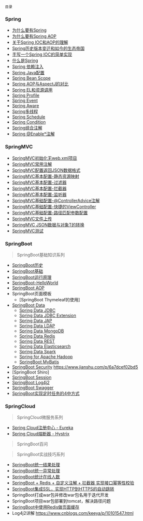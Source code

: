 `目录`
### Spring
* [为什么要有Spring](http://note.youdao.com/noteshare?id=a61d1330cec20afe21d369f0526756a2&sub=wcp1556526473148138)
* [为什么要有Spring AOP](http://note.youdao.com/noteshare?id=21f2b64abb67a24ad45baca5456648a5&sub=wcp1556587241813493)
* [关于Spring IOC和AOP的理解](http://note.youdao.com/noteshare?id=d0aa79a9af96f02aad6e25c1d3f192b3&sub=wcp1582173498187944)
* [Spring历史版本变迁和如今的生态帝国](http://note.youdao.com/noteshare?id=80509c0296c54ccb86c1848b95c9c530&sub=wcp15565934311825)
* [手写一个Spring IOC的简单实现](https://github.com/zhonghuasheng/JAVA/tree/master/basic/src/main/java/com/zhonghuasheng/ioc)
* [什么是Spring]()
* [Spring 依赖注入](http://note.youdao.com/noteshare?id=91ac0b573c1898e8fa3b47ebfdfffbf1&sub=wcp1582257498880783)
* [Spring Java配置](http://note.youdao.com/noteshare?id=4808a867c7b646f7f4d41a1bbe2f79fa&sub=wcp1582272695540930)
* [Spring Bean Scope](http://note.youdao.com/noteshare?id=f0c541d742d9548342dbca9e04607758&sub=wcp1582292894805554)
* [Spring AOP与AspectJ的对比](http://note.youdao.com/noteshare?id=b75baf23ad8073d69527838449b259c1&sub=wcp1582290319293279)
* [Spring EL和资源调用](http://note.youdao.com/noteshare?id=35b5a39e2859023b508d417f34925398&sub=wcp1582372537958305)
* [Spring Profile](http://note.youdao.com/noteshare?id=3828c670a4a3f8ee15030da5aa33b601&sub=wcp1582426672342855)
* [Spring Event](http://note.youdao.com/noteshare?id=cfcfc768052b2ad41af7d58a380d0428&sub=wcp1582441131568780)
* [Spring Aware](http://note.youdao.com/noteshare?id=b4846212af36a32fa327833c93b3fd9b&sub=wcp1582507656479831)
* [Spring多线程](http://note.youdao.com/noteshare?id=b1dbd6b066db81f7e4d7436aac1e7af7&sub=wcp1582507689758259)
* [Spring Schedule](http://note.youdao.com/noteshare?id=2f6e090483fdadb277460faee41bd213&sub=wcp1582507714943294)
* [Spring Condition](http://note.youdao.com/noteshare?id=cd966fbce76b5b57ee1afee0a2e7f388&sub=wcp1582507730857453)
* [Spring组合注解](http://note.youdao.com/noteshare?id=6f847f37be5b0d7b42132ea9f069c7d5&sub=wcp1582507747315363)
* [Spring @Enable*注解](http://note.youdao.com/noteshare?id=879cd184830f9501821ca6073c4b71a9&sub=wcp1582507762687224)

### SpringMVC
* [SpringMVC初始化无web.xml项目](http://note.youdao.com/noteshare?id=205b607e70b9b0f0b9e131d0cce812fe&sub=wcp1582775530722662)
* [SpringMVC常用注解](http://note.youdao.com/noteshare?id=2ba40b0807fd025783c50dd0295426b0&sub=wcp1582785745286940)
* [SpringMVC配置返回JSON数据格式](http://note.youdao.com/noteshare?id=56597a6ac75b39ee8676090b039ac9da&sub=wcp158285925711064)
* [SpringMVC基本配置-静态资源映射](http://note.youdao.com/noteshare?id=353a5add7736bb43d2d8385d9da9b316&sub=wcp1582804386017933)
* [SpringMVC基本配置-过滤器](http://note.youdao.com/noteshare?id=705d1389728fc7a84ae75c56a56632aa&sub=wcp1582895863705318)
* [SpringMVC基本配置-拦截器](http://note.youdao.com/noteshare?id=43f57fe16f133916f14fd1285ffe1d8d&sub=wcp1582868210157413)
* [SpringMVC基本配置-监听器](http://note.youdao.com/noteshare?id=705d1389728fc7a84ae75c56a56632aa&sub=wcp1582895863705318)
* [SpringMVC基础配置-@ControllerAdvice注解](http://note.youdao.com/noteshare?id=86e8bbe0fc34129ac23ea0a81e114d94&sub=wcp1582872248611915)
* [SpringMVC基础配置-快捷的ViewController](http://note.youdao.com/noteshare?id=2f1919491b52ee9d16f41ca5a4f608ad&sub=1B8ED2525FE44788BC9219B7B2F0A060)
* [SpringMVC基础配置-路径匹配参数配置](http://note.youdao.com/noteshare?id=452d39e440514114c27624af34460beb&sub=wcp1582893962706623)
* [SpringMVC文件上传](http://note.youdao.com/noteshare?id=1336c8afd5a0feecbd4fce53e3c7bdf0&sub=wcp1582955118268508)
* [SpringMVC JSON数据与对象T的转换](http://note.youdao.com/noteshare?id=d0ae808a1bdc1c0b445f3ecee2ab141d&sub=wcp1582966629731695)
* [SpringMVC测试](http://note.youdao.com/noteshare?id=1691d99d1263f3d5ff241db2da0a54cc&sub=wcp1582972184053369)

### SpringBoot
> SpringBoot基础知识系列
* [SpringBoot历史](spring-boot/0-springboot-history.md)
* [SpringBoot基础](spring-boot/1-springboot-basic.md)
* [SpringBoot运行原理](http://note.youdao.com/noteshare?id=2c7f983f4eff820ba695f1bf47a85925&sub=wcp1583375011581975)
* [SpringBoot-HelloWorld]()
* [SpringBoot AOP](http://note.youdao.com/noteshare?id=167ce48253b948332badd22fd35e14ce&sub=9A67CA36E2BA43A9BEEEC13BA3B5FA36)
* SpringBoot页面模板
    * [SpringBoot Thymeleaf的使用]
* [SpringBoot Data]()
    * [Spring Data JDBC]()
    * [Spring Data JDBC Extension]()
    * [Spring Data JAP]()
    * [Spring Data LDAP]()
    * [Spring Data MongoDB]()
    * [Spring Data Redis]()
    * [Spring Data REST]()
    * [Spring Data Elasticsearch]()
    * [Spring Data Spark]()
    * [Spring for Apache Hadoop]()
    * [SpringBoot MyBatis](https://github.com/zhonghuasheng/JAVA/tree/master/springboot)
* [SpringBoot Security]() https://www.jianshu.com/p/6a7dcef02bd5
* [SpringBoot Shiro]
* [SpringBoot Session]()
* [SpringBoot Log4j2](https://github.com/zhonghuasheng/JAVA/tree/master/springboot)
* [SpringBoot Swagger](spring-boot/springboot-note.md#swagger)
* [SpringBoot实现定时任务的4中方式](spring-boot/springboot-scheduled-task.md)

### SpringCloud
> SpringCloud微服务系列
* [Spring Cloud注册中心 - Eureka](spring-cloud/spring-cloud-eureka.md)
* [Spring Cloud熔断器 - Hystrix](spring-cloud/spring-cloud-hystrix.md)

> SpringBoot百问

> SpringBoot实战技巧系列
* [SpringBoot统一结果处理](https://github.com/zhonghuasheng/Spring-Boot/wiki/SpringBoot%E7%BB%9F%E4%B8%80%E5%A4%84%E7%90%86%E8%BF%94%E5%9B%9E%E7%BB%93%E6%9E%9C)
* [SpringBoot统一异常处理](https://github.com/zhonghuasheng/Spring-Boot/wiki/SpringBoot%E7%BB%9F%E4%B8%80%E5%BC%82%E5%B8%B8%E5%A4%84%E7%90%86)
* [SpringBoot统计在线人数](https://github.com/zhonghuasheng/Tutorial/wiki/SpringBoot%E7%BB%9F%E8%AE%A1%E5%9C%A8%E7%BA%BF%E4%BA%BA%E6%95%B0)
* [SpringBoot + Redis + 自定义注解 + 拦截器 实现接口幂等性校验](https://github.com/zhonghuasheng/Spring-Boot/blob/master/springbootidempotence/README.md)
* [SpringBoot集成SSL，实现HTTP到HTTPS的自动跳转](/java/spring-boot/springboot-ssl.md)
* SpringBoot打成war包并修改war包名用于迭代开发
* SpringBoot项目war包部署到tomcat，解决路径问题
* [SpringBoot中使用Redis做页面缓存](https://github.com/zhonghuasheng/JAVA/commit/340d764e21902797630ea6a42136ec1fc909023b)
* Log4j2详解 https://www.cnblogs.com/keeya/p/10101547.html